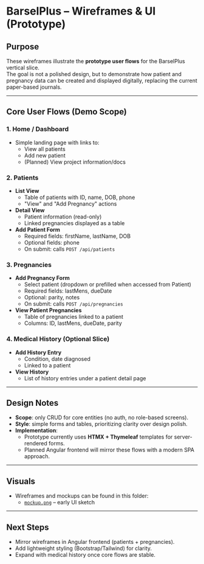 # BarselPlus – Wireframes & UI (Prototype)

## Purpose
These wireframes illustrate the **prototype user flows** for the BarselPlus vertical slice.  
The goal is not a polished design, but to demonstrate how patient and pregnancy data can be created and displayed digitally, replacing the current paper-based journals.  

---

## Core User Flows (Demo Scope)

### 1. Home / Dashboard
- Simple landing page with links to:
  - View all patients
  - Add new patient
  - (Planned) View project information/docs

### 2. Patients
- **List View**
  - Table of patients with ID, name, DOB, phone
  - "View" and "Add Pregnancy" actions
- **Detail View**
  - Patient information (read-only)
  - Linked pregnancies displayed as a table
- **Add Patient Form**
  - Required fields: firstName, lastName, DOB
  - Optional fields: phone
  - On submit: calls `POST /api/patients`

### 3. Pregnancies
- **Add Pregnancy Form**
  - Select patient (dropdown or prefilled when accessed from Patient)
  - Required fields: lastMens, dueDate
  - Optional: parity, notes
  - On submit: calls `POST /api/pregnancies`
- **View Patient Pregnancies**
  - Table of pregnancies linked to a patient
  - Columns: ID, lastMens, dueDate, parity

### 4. Medical History (Optional Slice)
- **Add History Entry**
  - Condition, date diagnosed
  - Linked to a patient
- **View History**
  - List of history entries under a patient detail page

---

## Design Notes
- **Scope**: only CRUD for core entities (no auth, no role-based screens).  
- **Style**: simple forms and tables, prioritizing clarity over design polish.  
- **Implementation**: 
  - Prototype currently uses **HTMX + Thymeleaf** templates for server-rendered forms.  
  - Planned Angular frontend will mirror these flows with a modern SPA approach.  

---

## Visuals
- Wireframes and mockups can be found in this folder:
  - [`mockup.png`](./mockup.PNG) – early UI sketch

---

## Next Steps
- Mirror wireframes in Angular frontend (patients + pregnancies).  
- Add lightweight styling (Bootstrap/Tailwind) for clarity.  
- Expand with medical history once core flows are stable.
